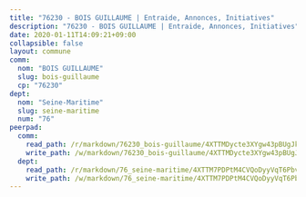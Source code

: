 ```yaml
---
title: "76230 - BOIS GUILLAUME | Entraide, Annonces, Initiatives"
description: "76230 - BOIS GUILLAUME | Entraide, Annonces, Initiatives"
date: 2020-01-11T14:09:21+09:00
collapsible: false
layout: commune
comm:
  nom: "BOIS GUILLAUME"
  slug: bois-guillaume
  cp: "76230"
dept:
  nom: "Seine-Maritime"
  slug: seine-maritime
  num: "76"
peerpad:
  comm:
    read_path: /r/markdown/76230_bois-guillaume/4XTTMDycte3XYgw43pBUgJkdWsz3tcPzn772dwupDTdADV68H
    write_path: /w/markdown/76230_bois-guillaume/4XTTMDycte3XYgw43pBUgJkdWsz3tcPzn772dwupDTdADV68H-K3TgUnq2WqtEz4PuVu55GHb3p3pauoCWinnS8vPbEhKhMCQaVjz8joyREpZeWecfeFcZU9wgBwWb1rtRh6PpJ6v1WZz9oBLjy1snJKsAWVjACBmZRDvSaupBKoRXWmdRrdF9Sm29
  dept:
    read_path: /r/markdown/76_seine-maritime/4XTTM7PDPtM4CVQoDyyVqT6Pbvj1SVtndpXJdTDsc7xwdMTdt
    write_path: /w/markdown/76_seine-maritime/4XTTM7PDPtM4CVQoDyyVqT6Pbvj1SVtndpXJdTDsc7xwdMTdt-K3TgUmo7Qwp8ZQz8qKFjC8WCY27ypEpX2c8BXeSV9rrPY1zRZn2SrYwkBXF8VnHkcepiXsccFfKHYuT2JNgSMXxLRaUGRu6o5B3BB15nZxEho97cTz3yC4eRTX4hZM1hcyAZrn8r
---
```


